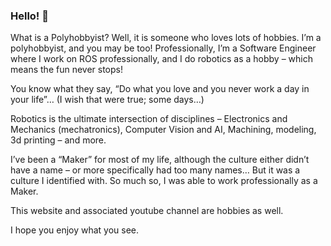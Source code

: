 ### Hello! 👋

What is a Polyhobbyist? Well, it is someone who loves lots of hobbies. I’m a polyhobbyist, and you may be too! Professionally, I’m a Software Engineer where I work on ROS professionally, and I do robotics as a hobby – which means the fun never stops! 

You know what they say, “Do what you love and you never work a day in your life”… (I wish that were true; some days…)

Robotics is the ultimate intersection of disciplines – Electronics and Mechanics (mechatronics), Computer Vision and AI, Machining, modeling, 3d printing – and more.

I’ve been a “Maker” for most of my life, although the culture either didn’t have a name – or more specifically had too many names… But it was a culture I identified with. So much so, I was able to work professionally as a Maker. 

This website and associated youtube channel are hobbies as well.

I hope you enjoy what you see.  
